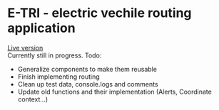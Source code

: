 # E-TRI - electric vechile routing application
[Live version](https://cs.vu.lt/projects/DALTRA/demo) <br/>
Currently still in progress. Todo:
- Generalize components to make them reusable
- Finish implementing routing
- Clean up test data, console.logs and comments
- Update old functions and their implementation (Alerts, Coordinate context...)
